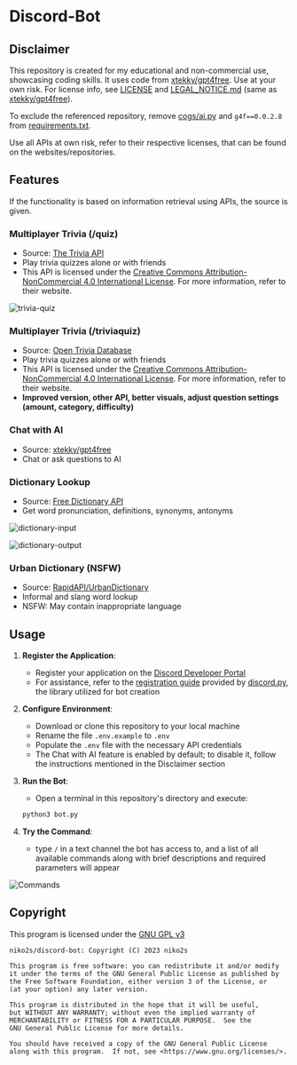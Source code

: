 # Discord-Bot

## Disclaimer
This repository is created for my educational and non-commercial use, showcasing coding skills. It uses code from [xtekky/gpt4free](https://github.com/xtekky/gpt4free). Use at your own risk. For license info, see [LICENSE](LICENSE) and [LEGAL_NOTICE.md](LEGAL_NOTICE.md) (same as [xtekky/gpt4free](https://github.com/xtekky/gpt4free)).

To exclude the referenced repository, remove [cogs/ai.py](cogs/ai.py) and `g4f==0.0.2.8` from [requirements.txt](requirements.txt).

Use all APIs at own risk, refer to their respective licenses, that can be found on the websites/repositories.


## Features
If the functionality is based on information retrieval using APIs, the source is given.
### Multiplayer Trivia (/quiz)
- Source: [The Trivia API](https://the-trivia-api.com/)
- Play trivia quizzes alone or with friends
- This API is licensed under the [Creative Commons Attribution-NonCommercial 4.0 International License](https://creativecommons.org/licenses/by-nc/4.0/).  For more information, refer to their website.

![trivia-quiz](https://github.com/niko2s/discord-bot/assets/90977134/095cbf7d-3acf-4ab3-b8e9-10cacef8d4df)



### Multiplayer Trivia (/triviaquiz)
- Source: [Open Trivia Database](https://opentdb.com/)
- Play trivia quizzes alone or with friends
- This API is licensed under the [Creative Commons Attribution-NonCommercial 4.0 International License](https://creativecommons.org/licenses/by-nc/4.0/).  For more information, refer to their website.
- **Improved version, other API, better visuals, adjust question settings (amount, category, difficulty)**

### Chat with AI
- Source: [xtekky/gpt4free](https://github.com/xtekky/gpt4free)
- Chat or ask questions to AI

### Dictionary Lookup
- Source: [Free Dictionary API](https://dictionaryapi.dev/)
- Get word pronunciation, definitions, synonyms, antonyms
  
![dictionary-input](https://github.com/niko2s/discord-bot/assets/90977134/f78b6d35-4182-4f93-a19c-6831d56c67a1)

![dictionary-output](https://github.com/niko2s/discord-bot/assets/90977134/27024e46-3348-44cb-8ac5-2dcf97d3ec1b)


### Urban Dictionary (NSFW)
- Source: [RapidAPI/UrbanDictionary](https://rapidapi.com/archergardinersheridan/api/urban-dictionary7)
- Informal and slang word lookup
- NSFW: May contain inappropriate language



## Usage

1. **Register the Application**:
   - Register your application on the [Discord Developer Portal](https://discord.com/developers/applications)
   - For assistance, refer to the [registration guide](https://discordpy.readthedocs.io/en/stable/discord.html) provided by [discord.py](https://github.com/Rapptz/discord.py), the library utilized for bot creation

2. **Configure Environment**:
   - Download or clone this repository to your local machine
   - Rename the file `.env.example` to `.env`
   - Populate the `.env` file with the necessary API credentials
   - The Chat with AI feature is enabled by default; to disable it, follow the instructions mentioned in the Disclaimer section

4. **Run the Bot**:
   - Open a terminal in this repository's directory and execute:
   ```sh
   python3 bot.py
   ```
5. **Try the Command**:
   - type `/` in a text channel the bot has access to, and a list of all available commands along with brief descriptions and required parameters will appear
     
  
![Commands](https://github.com/niko2s/discord-bot/assets/90977134/cee0a474-a7bd-4833-949a-aed3df7a51fc)


## Copyright

This program is licensed under the [GNU GPL v3](https://www.gnu.org/licenses/gpl-3.0.txt)

```
niko2s/discord-bot: Copyright (C) 2023 niko2s

This program is free software: you can redistribute it and/or modify
it under the terms of the GNU General Public License as published by
the Free Software Foundation, either version 3 of the License, or
(at your option) any later version.

This program is distributed in the hope that it will be useful,
but WITHOUT ANY WARRANTY; without even the implied warranty of
MERCHANTABILITY or FITNESS FOR A PARTICULAR PURPOSE.  See the
GNU General Public License for more details.

You should have received a copy of the GNU General Public License
along with this program.  If not, see <https://www.gnu.org/licenses/>.
```
